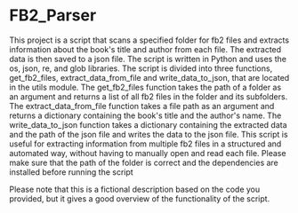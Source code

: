 # FB2_Parser
This project is a script that scans a specified folder for fb2 files and extracts information about the book's title and author from each file. The extracted data is then saved to a json file. The script is written in Python and uses the os, json, re, and glob libraries. The script is divided into three functions, get_fb2_files, extract_data_from_file and write_data_to_json, that are located in the utils module.
The get_fb2_files function takes the path of a folder as an argument and returns a list of all fb2 files in the folder and its subfolders. The extract_data_from_file function takes a file path as an argument and returns a dictionary containing the book's title and the author's name. The write_data_to_json function takes a dictionary containing the extracted data and the path of the json file and writes the data to the json file.
This script is useful for extracting information from multiple fb2 files in a structured and automated way, without having to manually open and read each file.
Please make sure that the path of the folder is correct and the dependencies are installed before running the script

Please note that this is a fictional description based on the code you provided, but it gives a good overview of the functionality of the script.

